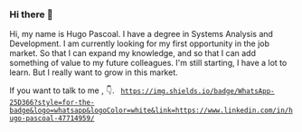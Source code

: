 ### Hi there 👋
Hi, my name is Hugo Pascoal. I have a degree in Systems Analysis and Development. I am currently looking for my first opportunity in the job market. So that I can expand my knowledge, and so that I can add something of value to my future colleagues. I'm still starting, I have a lot to learn. But I really want to grow in this market.

If you want to talk to me , 👇.
<code>	https://img.shields.io/badge/WhatsApp-25D366?style=for-the-badge&logo=whatsapp&logoColor=white&link=https://www.linkedin.com/in/hugo-pascoal-47714959/
